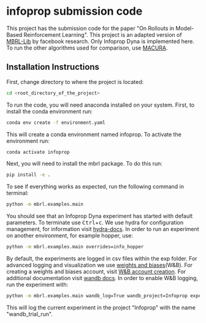 # infoprop submission code
This project has the submission code for the paper "On Rollouts in Model-Based Reinforcement Learning". This project is an adapted version of [MBRL-Lib](https://github.com/facebookresearch/mbrl-lib) by facebook research. Only Infoprop Dyna is implemented here. To run the other algorithms used for comparison, use [MACURA](https://github.com/Data-Science-in-Mechanical-Engineering/macura). 
## Installation Instructions
First, change directory to where the project is located:
```bash
cd <root_directory_of_the_project>
```
To run the code, you will need anaconda installed on your system. First, to install the conda environment run:
```bash
conda env create -f environment.yaml
```
This will create a conda environment named infoprop. To activate the environment run:
```bash
conda activate infoprop
```
Next, you will need to install the mbrl package. To do this run:
```bash
pip install -e .
```
To see if everything works as expected, run the following command in terminal:
```bash
python -m mbrl.examples.main
```
You should see that an Infoprop Dyna experiment has started with default parameters. To terminate use <kbd>Ctrl</kbd>+<kbd>c</kbd>. We use hydra for configuration management, for information visit [hydra-docs](https://hydra.cc/docs/intro/). In order to run an experiment on another environment, for example hopper, use:
```bash
python -m mbrl.examples.main overrides=info_hopper
```
By default, the experiments are logged in csv files within the exp folder. For advanced logging and visualization we use [weights and biases](https://wandb.ai/site)(W&B). For creating a weights and biases account, visit [W&B account creation](https://docs.wandb.ai/quickstart). For additional documentation visit [wandb docs](https://docs.wandb.ai/). In order to enable W&B logging, run the experiment with:
```bash
python -m mbrl.examples.main wandb_log=True wandb_project=Infoprop experiment=wandb_trial_run 
```
This will log the current experiment in the project "Infoprop" with the name "wandb_trial_run".